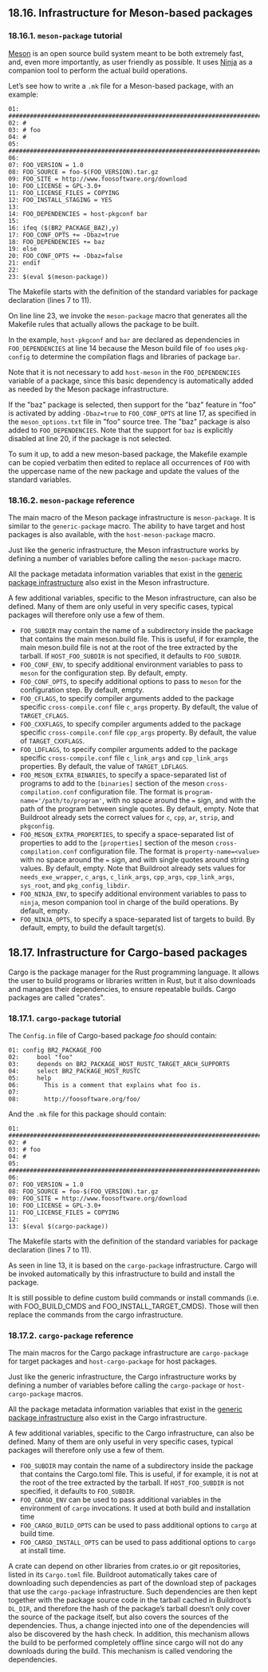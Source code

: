 ## 18.16. Infrastructure for Meson-based packages

### 18.16.1. `meson-package` tutorial

[Meson](http://mesonbuild.com/) is an open source build system meant to be both extremely fast, and, even more importantly, as user friendly as possible. It uses [Ninja](https://ninja-build.org/) as a companion tool to perform the actual build operations.

Let’s see how to write a `.mk` file for a Meson-based package, with an example:

```
01: ################################################################################
02: #
03: # foo
04: #
05: ################################################################################
06:
07: FOO_VERSION = 1.0
08: FOO_SOURCE = foo-$(FOO_VERSION).tar.gz
09: FOO_SITE = http://www.foosoftware.org/download
10: FOO_LICENSE = GPL-3.0+
11: FOO_LICENSE_FILES = COPYING
12: FOO_INSTALL_STAGING = YES
13:
14: FOO_DEPENDENCIES = host-pkgconf bar
15:
16: ifeq ($(BR2_PACKAGE_BAZ),y)
17: FOO_CONF_OPTS += -Dbaz=true
18: FOO_DEPENDENCIES += baz
19: else
20: FOO_CONF_OPTS += -Dbaz=false
21: endif
22:
23: $(eval $(meson-package))
```

The Makefile starts with the definition of the standard variables for package declaration (lines 7 to 11).

On line line 23, we invoke the `meson-package` macro that generates all the Makefile rules that actually allows the package to be built.

In the example, `host-pkgconf` and `bar` are declared as dependencies in `FOO_DEPENDENCIES` at line 14 because the Meson build file of `foo` uses `pkg-config` to determine the compilation flags and libraries of package `bar`.

Note that it is not necessary to add `host-meson` in the `FOO_DEPENDENCIES` variable of a package, since this basic dependency is automatically added as needed by the Meson package infrastructure.

If the "baz" package is selected, then support for the "baz" feature in "foo" is activated by adding `-Dbaz=true` to `FOO_CONF_OPTS` at line 17, as specified in the `meson_options.txt` file in "foo" source tree. The "baz" package is also added to `FOO_DEPENDENCIES`. Note that the support for `baz` is explicitly disabled at line 20, if the package is not selected.

To sum it up, to add a new meson-based package, the Makefile example can be copied verbatim then edited to replace all occurrences of `FOO` with the uppercase name of the new package and update the values of the standard variables.

### 18.16.2. `meson-package` reference

The main macro of the Meson package infrastructure is `meson-package`. It is similar to the `generic-package` macro. The ability to have target and host packages is also available, with the `host-meson-package` macro.

Just like the generic infrastructure, the Meson infrastructure works by defining a number of variables before calling the `meson-package` macro.

All the package metadata information variables that exist in the [generic package infrastructure](https://buildroot.org/downloads/manual/manual.html#generic-package-reference) also exist in the Meson infrastructure.

A few additional variables, specific to the Meson infrastructure, can also be defined. Many of them are only useful in very specific cases, typical packages will therefore only use a few of them.

- `FOO_SUBDIR` may contain the name of a subdirectory inside the package that contains the main meson.build file. This is useful, if for example, the main meson.build file is not at the root of the tree extracted by the tarball. If `HOST_FOO_SUBDIR` is not specified, it defaults to `FOO_SUBDIR`.
- `FOO_CONF_ENV`, to specify additional environment variables to pass to `meson` for the configuration step. By default, empty.
- `FOO_CONF_OPTS`, to specify additional options to pass to `meson` for the configuration step. By default, empty.
- `FOO_CFLAGS`, to specify compiler arguments added to the package specific `cross-compile.conf` file `c_args` property. By default, the value of `TARGET_CFLAGS`.
- `FOO_CXXFLAGS`, to specify compiler arguments added to the package specific `cross-compile.conf` file `cpp_args` property. By default, the value of `TARGET_CXXFLAGS`.
- `FOO_LDFLAGS`, to specify compiler arguments added to the package specific `cross-compile.conf` file `c_link_args` and `cpp_link_args` properties. By default, the value of `TARGET_LDFLAGS`.
- `FOO_MESON_EXTRA_BINARIES`, to specify a space-separated list of programs to add to the `[binaries]` section of the meson `cross-compilation.conf` configuration file. The format is `program-name='/path/to/program'`, with no space around the `=` sign, and with the path of the program between single quotes. By default, empty. Note that Buildroot already sets the correct values for `c`, `cpp`, `ar`, `strip`, and `pkgconfig`.
- `FOO_MESON_EXTRA_PROPERTIES`, to specify a space-separated list of properties to add to the `[properties]` section of the meson `cross-compilation.conf` configuration file. The format is `property-name=<value>` with no space around the `=` sign, and with single quotes around string values. By default, empty. Note that Buildroot already sets values for `needs_exe_wrapper`, `c_args`, `c_link_args`, `cpp_args`, `cpp_link_args`, `sys_root`, and `pkg_config_libdir`.
- `FOO_NINJA_ENV`, to specify additional environment variables to pass to `ninja`, meson companion tool in charge of the build operations. By default, empty.
- `FOO_NINJA_OPTS`, to specify a space-separated list of targets to build. By default, empty, to build the default target(s).

## 18.17. Infrastructure for Cargo-based packages

Cargo is the package manager for the Rust programming language. It allows the user to build programs or libraries written in Rust, but it also downloads and manages their dependencies, to ensure repeatable builds. Cargo packages are called "crates".

### 18.17.1. `cargo-package` tutorial

The `Config.in` file of Cargo-based package *foo* should contain:

```
01: config BR2_PACKAGE_FOO
02:     bool "foo"
03:     depends on BR2_PACKAGE_HOST_RUSTC_TARGET_ARCH_SUPPORTS
04:     select BR2_PACKAGE_HOST_RUSTC
05:     help
06:       This is a comment that explains what foo is.
07:
08:       http://foosoftware.org/foo/
```

And the `.mk` file for this package should contain:

```
01: ################################################################################
02: #
03: # foo
04: #
05: ################################################################################
06:
07: FOO_VERSION = 1.0
08: FOO_SOURCE = foo-$(FOO_VERSION).tar.gz
09: FOO_SITE = http://www.foosoftware.org/download
10: FOO_LICENSE = GPL-3.0+
11: FOO_LICENSE_FILES = COPYING
12:
13: $(eval $(cargo-package))
```

The Makefile starts with the definition of the standard variables for package declaration (lines 7 to 11).

As seen in line 13, it is based on the `cargo-package` infrastructure. Cargo will be invoked automatically by this infrastructure to build and install the package.

It is still possible to define custom build commands or install commands (i.e. with FOO_BUILD_CMDS and FOO_INSTALL_TARGET_CMDS). Those will then replace the commands from the cargo infrastructure.

### 18.17.2. `cargo-package` reference

The main macros for the Cargo package infrastructure are `cargo-package` for target packages and `host-cargo-package` for host packages.

Just like the generic infrastructure, the Cargo infrastructure works by defining a number of variables before calling the `cargo-package` or `host-cargo-package` macros.

All the package metadata information variables that exist in the [generic package infrastructure](https://buildroot.org/downloads/manual/manual.html#generic-package-reference) also exist in the Cargo infrastructure.

A few additional variables, specific to the Cargo infrastructure, can also be defined. Many of them are only useful in very specific cases, typical packages will therefore only use a few of them.

- `FOO_SUBDIR` may contain the name of a subdirectory inside the package that contains the Cargo.toml file. This is useful, if for example, it is not at the root of the tree extracted by the tarball. If `HOST_FOO_SUBDIR` is not specified, it defaults to `FOO_SUBDIR`.
- `FOO_CARGO_ENV` can be used to pass additional variables in the environment of `cargo` invocations. It used at both build and installation time
- `FOO_CARGO_BUILD_OPTS` can be used to pass additional options to `cargo` at build time.
- `FOO_CARGO_INSTALL_OPTS` can be used to pass additional options to `cargo` at install time.

A crate can depend on other libraries from crates.io or git repositories, listed in its `Cargo.toml` file. Buildroot automatically takes care of downloading such dependencies as part of the download step of packages that use the `cargo-package` infrastructure. Such dependencies are then kept together with the package source code in the tarball cached in Buildroot’s `DL_DIR`, and therefore the hash of the package’s tarball doesn’t only cover the source of the package itself, but also covers the sources of the dependencies. Thus, a change injected into one of the dependencies will also be discovered by the hash check. In addition, this mechanism allows the build to be performed completely offline since cargo will not do any downloads during the build. This mechanism is called vendoring the dependencies.

